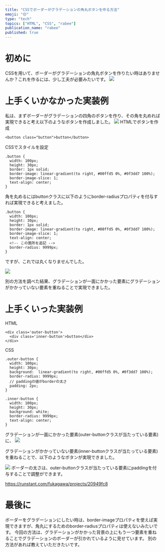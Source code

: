 ```yaml
---
title: "CSSでボーダーがグラデーションの角丸ボタンを作る方法"
emoji: "🟡"
type: "tech"
topics: ["HTML", "CSS", "rabee"]
publication_name: "rabee"
published: true
---
```


# 初めに
CSSを用いて、ボーダーがグラデーションの角丸ボタンを作りたい時はありませんか？これを作るには、少し工夫が必要みたいです。
![](https://storage.googleapis.com/zenn-user-upload/b9d730b73da9-20230418.png)
# 上手くいかなかった実装例
私は、まずボーダーがグラデーションの四角のボタンを作り、その角を丸めれば実現できると考え以下のようなボタンを作成しました。
![](https://storage.googleapis.com/zenn-user-upload/f5be9c9d74be-20230418.png)
HTMLでボタンを作成
```
<button class="button">button</button>
```
CSSでスタイルを設定

```
.button {
  width: 100px;
  height: 30px;
  border: 1px solid;
  border-image: linear-gradient(to right, #00ffd5 0%, #0f3dd7 100%);
  border-image-slice: 1; 
  text-align: center;
}
```
角を丸めるにはbuttonクラスに以下のようにborder-radiusプロパティを付与すれば実現できると考えました。
```
.button {
  width: 100px;
  height: 30px;
  border: 1px solid;
  border-image: linear-gradient(to right, #00ffd5 0%, #0f3dd7 100%);
  border-image-slice: 1; 
  text-align: center;
  <!-- この箇所を追記 -->
  border-radius: 9999px;
}
```
ですが、これでは丸くなりませんでした。

![](https://storage.googleapis.com/zenn-user-upload/f5be9c9d74be-20230418.png)

別の方法を調べた結果、グラデーションが一面にかかった要素にグラデーションがかかっていない要素を重ねることで実現できました。

# 上手くいった実装例

HTML
```
<div class='outer-button'>
  <div class='inner-button'>button</div>
</div>
```
CSS
```
.outer-button {
  width: 100px;
  height: 30px;
  background:  linear-gradient(to right, #00ffd5 0%, #0f3dd7 100%);
  border-radius: 9999px;
  // paddingの値がborderの太さ
  padding: 2px;
}

.inner-button {
  width: 100px;
  height: 30px;
  background: white;
  border-radius: 9999px;
  text-align: center;
}
```
グラデーションが一面にかかった要素(outer-buttonクラスが当たっている要素)に、
![](https://storage.googleapis.com/zenn-user-upload/a92920556528-20230418.png)

グラデーションがかかっていない要素(inner-buttonクラスが当たっている要素)を重ねることで、以下のようなボタンが実現できました。

![](https://storage.googleapis.com/zenn-user-upload/b9d730b73da9-20230418.png)
ボーダーの太さは、outer-buttonクラスが当たっている要素にpaddingを付与することで調整ができます。

https://runstant.com/fukagawa/projects/20949fc8

# 最後に
ボーダーをグラデーションにしたい時は、border-imageプロパティを使えば実現できますが、角丸にするためのborder-radiusプロパティは使えないみたいです。
今回の方法は、グラデーションがかかった背景の上にもう一つ要素を重ねることでグラデーションのボーダーが引かれているように見せています。
別の方法があれば教えていただきたいです。
